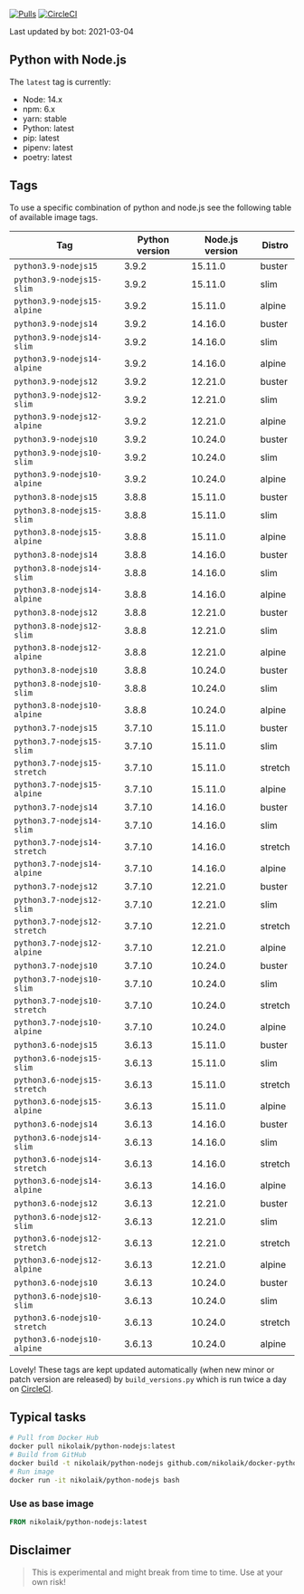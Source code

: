 [![Pulls](https://img.shields.io/docker/pulls/nikolaik/python-nodejs.svg?style=flat-square)](https://hub.docker.com/r/nikolaik/python-nodejs/)
[![CircleCI](https://img.shields.io/circleci/project/github/nikolaik/docker-python-nodejs.svg?style=flat-square)](https://circleci.com/gh/nikolaik/docker-python-nodejs)

Last updated by bot: 2021-03-04

## Python with Node.js
The `latest` tag is currently:

- Node: 14.x
- npm: 6.x
- yarn: stable
- Python: latest
- pip: latest
- pipenv: latest
- poetry: latest

## Tags
To use a specific combination of python and node.js see the following table of available image tags.

Tag | Python version | Node.js version | Distro
--- | --- | --- | ---
`python3.9-nodejs15` | 3.9.2 | 15.11.0 | buster
`python3.9-nodejs15-slim` | 3.9.2 | 15.11.0 | slim
`python3.9-nodejs15-alpine` | 3.9.2 | 15.11.0 | alpine
`python3.9-nodejs14` | 3.9.2 | 14.16.0 | buster
`python3.9-nodejs14-slim` | 3.9.2 | 14.16.0 | slim
`python3.9-nodejs14-alpine` | 3.9.2 | 14.16.0 | alpine
`python3.9-nodejs12` | 3.9.2 | 12.21.0 | buster
`python3.9-nodejs12-slim` | 3.9.2 | 12.21.0 | slim
`python3.9-nodejs12-alpine` | 3.9.2 | 12.21.0 | alpine
`python3.9-nodejs10` | 3.9.2 | 10.24.0 | buster
`python3.9-nodejs10-slim` | 3.9.2 | 10.24.0 | slim
`python3.9-nodejs10-alpine` | 3.9.2 | 10.24.0 | alpine
`python3.8-nodejs15` | 3.8.8 | 15.11.0 | buster
`python3.8-nodejs15-slim` | 3.8.8 | 15.11.0 | slim
`python3.8-nodejs15-alpine` | 3.8.8 | 15.11.0 | alpine
`python3.8-nodejs14` | 3.8.8 | 14.16.0 | buster
`python3.8-nodejs14-slim` | 3.8.8 | 14.16.0 | slim
`python3.8-nodejs14-alpine` | 3.8.8 | 14.16.0 | alpine
`python3.8-nodejs12` | 3.8.8 | 12.21.0 | buster
`python3.8-nodejs12-slim` | 3.8.8 | 12.21.0 | slim
`python3.8-nodejs12-alpine` | 3.8.8 | 12.21.0 | alpine
`python3.8-nodejs10` | 3.8.8 | 10.24.0 | buster
`python3.8-nodejs10-slim` | 3.8.8 | 10.24.0 | slim
`python3.8-nodejs10-alpine` | 3.8.8 | 10.24.0 | alpine
`python3.7-nodejs15` | 3.7.10 | 15.11.0 | buster
`python3.7-nodejs15-slim` | 3.7.10 | 15.11.0 | slim
`python3.7-nodejs15-stretch` | 3.7.10 | 15.11.0 | stretch
`python3.7-nodejs15-alpine` | 3.7.10 | 15.11.0 | alpine
`python3.7-nodejs14` | 3.7.10 | 14.16.0 | buster
`python3.7-nodejs14-slim` | 3.7.10 | 14.16.0 | slim
`python3.7-nodejs14-stretch` | 3.7.10 | 14.16.0 | stretch
`python3.7-nodejs14-alpine` | 3.7.10 | 14.16.0 | alpine
`python3.7-nodejs12` | 3.7.10 | 12.21.0 | buster
`python3.7-nodejs12-slim` | 3.7.10 | 12.21.0 | slim
`python3.7-nodejs12-stretch` | 3.7.10 | 12.21.0 | stretch
`python3.7-nodejs12-alpine` | 3.7.10 | 12.21.0 | alpine
`python3.7-nodejs10` | 3.7.10 | 10.24.0 | buster
`python3.7-nodejs10-slim` | 3.7.10 | 10.24.0 | slim
`python3.7-nodejs10-stretch` | 3.7.10 | 10.24.0 | stretch
`python3.7-nodejs10-alpine` | 3.7.10 | 10.24.0 | alpine
`python3.6-nodejs15` | 3.6.13 | 15.11.0 | buster
`python3.6-nodejs15-slim` | 3.6.13 | 15.11.0 | slim
`python3.6-nodejs15-stretch` | 3.6.13 | 15.11.0 | stretch
`python3.6-nodejs15-alpine` | 3.6.13 | 15.11.0 | alpine
`python3.6-nodejs14` | 3.6.13 | 14.16.0 | buster
`python3.6-nodejs14-slim` | 3.6.13 | 14.16.0 | slim
`python3.6-nodejs14-stretch` | 3.6.13 | 14.16.0 | stretch
`python3.6-nodejs14-alpine` | 3.6.13 | 14.16.0 | alpine
`python3.6-nodejs12` | 3.6.13 | 12.21.0 | buster
`python3.6-nodejs12-slim` | 3.6.13 | 12.21.0 | slim
`python3.6-nodejs12-stretch` | 3.6.13 | 12.21.0 | stretch
`python3.6-nodejs12-alpine` | 3.6.13 | 12.21.0 | alpine
`python3.6-nodejs10` | 3.6.13 | 10.24.0 | buster
`python3.6-nodejs10-slim` | 3.6.13 | 10.24.0 | slim
`python3.6-nodejs10-stretch` | 3.6.13 | 10.24.0 | stretch
`python3.6-nodejs10-alpine` | 3.6.13 | 10.24.0 | alpine

Lovely! These tags are kept updated automatically (when new minor or patch version are released) by `build_versions.py` which is run twice a day on [CircleCI](https://circleci.com/gh/nikolaik/docker-python-nodejs).

## Typical tasks
```bash
# Pull from Docker Hub
docker pull nikolaik/python-nodejs:latest
# Build from GitHub
docker build -t nikolaik/python-nodejs github.com/nikolaik/docker-python-nodejs
# Run image
docker run -it nikolaik/python-nodejs bash
```

### Use as base image
```Dockerfile
FROM nikolaik/python-nodejs:latest
```

## Disclaimer
> This is experimental and might break from time to time. Use at your own risk!
